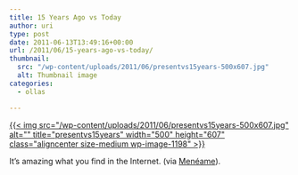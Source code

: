 ```yaml
---
title: 15 Years Ago vs Today
author: uri
type: post
date: 2011-06-13T13:49:16+00:00
url: /2011/06/15-years-ago-vs-today/
thumbnail:
  src: "/wp-content/uploads/2011/06/presentvs15years-500x607.jpg"
  alt: Thumbnail image
categories:
  - ollas

---
```

[{{< img src="/wp-content/uploads/2011/06/presentvs15years-500x607.jpg" alt="" title="presentvs15years" width="500" height="607" class="aligncenter size-medium wp-image-1198" >}}][1]

It&#8217;s amazing what you find in the Internet. (via [Menéame][2]).

 [1]: /wp-content/uploads/2011/06/presentvs15years.jpg
 [2]: http://www.meneame.net